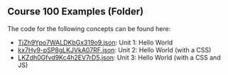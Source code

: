 ## Course 100 Examples \(Folder\)

The code for the following concepts can be found here: 

- [TjZh9Ypo7WALDKbGx319o9.json](TjZh9Ypo7WALDKbGx319o9.json): Unit 1: Hello World
- [kx7Hy9\-pSP8gLKJVkA07RF.json](kx7Hy9-pSP8gLKJVkA07RF.json): Unit 2: Hello World \(with a CSS\)
- [LKZdh0Gfvd9Kc4h2EV7rD5.json](LKZdh0Gfvd9Kc4h2EV7rD5.json): Unit 3: Hello World \(with a CSS and JS\)
